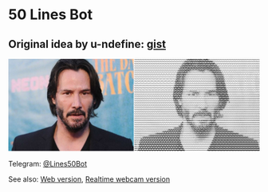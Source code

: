 # 50 Lines Bot

## Original idea by u-ndefine: [gist](https://gist.github.com/u-ndefine/8e4bc21be4275f87fefe7b2a68487161)
![Demo](demo.png)

Telegram: [@Lines50Bot](https://tttttt.me/Lines50Bot)

See also: [Web version](https://loskir.github.io/50-lines), [Realtime webcam version](https://loskir.github.io/50-lines-webcam)

